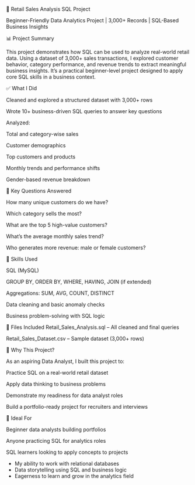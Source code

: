 🛒 Retail Sales Analysis SQL Project

Beginner-Friendly Data Analytics Project | 3,000+ Records | SQL-Based Business Insights

📊 Project Summary  

This project demonstrates how SQL can be used to analyze real-world retail data. Using a dataset of 3,000+ sales transactions, I explored customer behavior, category performance, and revenue trends to extract meaningful business insights. It’s a practical beginner-level project designed to apply core SQL skills in a business context.

✅ What I Did

Cleaned and explored a structured dataset with 3,000+ rows

Wrote 10+ business-driven SQL queries to answer key questions

Analyzed:

Total and category-wise sales

Customer demographics

Top customers and products

Monthly trends and performance shifts

Gender-based revenue breakdown

📌 Key Questions Answered

How many unique customers do we have?

Which category sells the most?

What are the top 5 high-value customers?

What’s the average monthly sales trend?

Who generates more revenue: male or female customers?

🧠 Skills Used

SQL (MySQL)

GROUP BY, ORDER BY, WHERE, HAVING, JOIN (if extended)

Aggregations: SUM, AVG, COUNT, DISTINCT

Data cleaning and basic anomaly checks

Business problem-solving with SQL logic

📁 Files Included
Retail_Sales_Analysis.sql – All cleaned and final queries

Retail_Sales_Dataset.csv – Sample dataset (3,000+ rows)


💼 Why This Project?

As an aspiring Data Analyst, I built this project to:

Practice SQL on a real-world retail dataset

Apply data thinking to business problems

Demonstrate my readiness for data analyst roles

Build a portfolio-ready project for recruiters and interviews

📌 Ideal For

Beginner data analysts building portfolios

Anyone practicing SQL for analytics roles

SQL learners looking to apply concepts to projects



- My ability to work with relational databases  
- Data storytelling using SQL and business logic  
- Eagerness to learn and grow in the analytics field  


